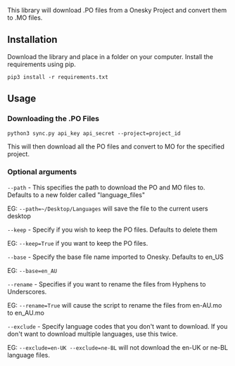 This library will download .PO files from a Onesky Project and convert them to .MO files.

## Installation

Download the library and place in a folder on your computer. Install the requirements using pip.

```
pip3 install -r requirements.txt
```

## Usage

### Downloading the .PO Files

```
python3 sync.py api_key api_secret --project=project_id
```

This will then download all the PO files and convert to MO for the specified project.

### Optional arguments

`--path` - This specifies the path to download the PO and MO files to. Defaults to a new folder called "language_files"

EG: `--path=~/Desktop/Languages` will save the file to the current users desktop


`--keep` - Specify if you wish to keep the PO files. Defaults to delete them

EG: `--keep=True` if you want to keep the PO files.


`--base` - Specify the base file name imported to Onesky. Defaults to en_US

EG: `--base=en_AU`


`--rename` - Specifies if you want to rename the files from Hyphens to Underscores.

EG: `--rename=True` will cause the script to rename the files from en-AU.mo to en_AU.mo


`--exclude` - Specify language codes that you don't want to download. If you don't want to download multiple languages, use this twice.

EG: `--exclude=en-UK --exclude=ne-BL` will not download the en-UK or ne-BL language files.
